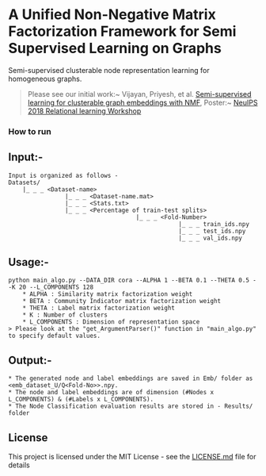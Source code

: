 # A Unified Non-Negative Matrix Factorization Framework for Semi Supervised Learning on Graphs

Semi-supervised clusterable node representation learning for homogeneous graphs.

> Please see our initial work:~ Vijayan, Priyesh, et al. [Semi-supervised learning for clusterable graph embeddings with NMF](https://priyeshv.github.io/R2L_SSNMF.pdf), Poster:~ [NeuIPS 2018 Relational learning Workshop](https://drive.google.com/file/d/1jqoo3cKJ-X_nFAeo7FdvJajWxANO8Vrb/view?usp=sharing)

### How to run
 ## Input:- 
    Input is organized as follows -
    Datasets/
        |_ _ _ <Dataset-name>
                    |_ _ _ <Dataset-name.mat>
                    |_ _ _ <Stats.txt>
                    |_ _ _ <Percentage of train-test splits>
                                        |_ _ _ <Fold-Number>
                                                    |_ _ _ train_ids.npy
                                                    |_ _ _ test_ids.npy
                                                    |_ _ _ val_ids.npy
   
 ## Usage:-
    python main_algo.py --DATA_DIR cora --ALPHA 1 --BETA 0.1 --THETA 0.5 --K 20 --L_COMPONENTS 128
        * ALPHA : Similarity matrix factorization weight
        * BETA : Community Indicator matrix factorization weight
        * THETA : Label matrix factorization weight
        * K : Number of clusters
        * L_COMPONENTS : Dimension of representation space
    > Please look at the "get_ArgumentParser()" function in "main_algo.py" to specify default values.
 
 ## Output:-
    * The generated node and label embeddings are saved in Emb/ folder as <emb_dataset_U/Q<Fold-No>>.npy.
    * The node and label embeddings are of dimension (#Nodes x L_COMPONENTS) & (#Labels x L_COMPONENTS).
    * The Node Classification evaluation results are stored in - Results/ folder 

## License

This project is licensed under the MIT License - see the [LICENSE.md](LICENSE.md) file for details

